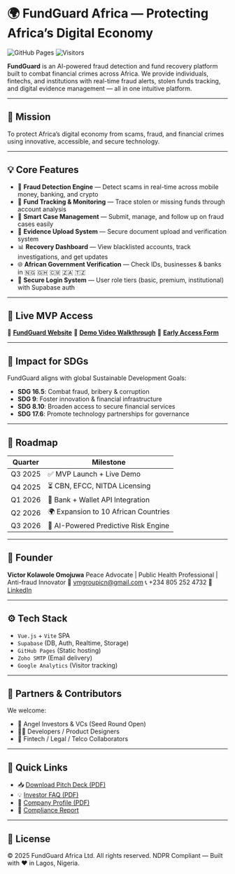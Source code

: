 # 🌍 FundGuard Africa — Protecting Africa’s Digital Economy

![GitHub Pages](https://img.shields.io/github/deployments/fundguardapp/fundguardapp.github.io/github-pages?label=Deployment\&logo=github)
![Visitors](https://komarev.com/ghpvc/?username=fundguardapp\&label=Visitors\&color=0e75b6\&style=flat)

**FundGuard** is an AI-powered fraud detection and fund recovery platform built to combat financial crimes across Africa. We provide individuals, fintechs, and institutions with real-time fraud alerts, stolen funds tracking, and digital evidence management — all in one intuitive platform.

---

## 🚀 Mission

To protect Africa’s digital economy from scams, fraud, and financial crimes using innovative, accessible, and secure technology.

---

## 💡 Core Features

* 🔐 **Fraud Detection Engine** — Detect scams in real-time across mobile money, banking, and crypto
* 📍 **Fund Tracking & Monitoring** — Trace stolen or missing funds through account analysis
* 📝 **Smart Case Management** — Submit, manage, and follow up on fraud cases easily
* 📁 **Evidence Upload System** — Secure document upload and verification system
* 📊 **Recovery Dashboard** — View blacklisted accounts, track investigations, and get updates
* 🌐 **African Government Verification** — Check IDs, businesses & banks in 🇳🇬 🇬🇭 🇨🇲 🇿🇦 🇹🇿
* 📧 **Secure Login System** — User role tiers (basic, premium, institutional) with Supabase auth

---

## 🧪 Live MVP Access

🔗 [**FundGuard Website**](https://www.fundguardafrica.com)
🎥 [**Demo Video Walkthrough**](https://www.fundguardafrica.com/demo.html)
📝 [**Early Access Form**](https://www.fundguardafrica.com/early-access)

---

## 🎯 Impact for SDGs

FundGuard aligns with global Sustainable Development Goals:

* **SDG 16.5**: Combat fraud, bribery & corruption
* **SDG 9**: Foster innovation & financial infrastructure
* **SDG 8.10**: Broaden access to secure financial services
* **SDG 17.6**: Promote technology partnerships for governance

---

## 🔭 Roadmap

| Quarter | Milestone                            |
| ------- | ------------------------------------ |
| Q3 2025 | ✅ MVP Launch + Live Demo             |
| Q4 2025 | ⏳ CBN, EFCC, NITDA Licensing         |
| Q1 2026 | 🔐 Bank + Wallet API Integration     |
| Q2 2026 | 🌍 Expansion to 10 African Countries |
| Q3 2026 | 🧠 AI-Powered Predictive Risk Engine |

---

## 👤 Founder

**Victor Kolawole Omojuwa**
Peace Advocate | Public Health Professional | Anti-fraud Innovator
📧 [vmgroupicn@gmail.com](mailto:fundguardafrica@gmail.com)
📞 +234 805 252 4732
🔗 [LinkedIn](https://linkedin.com/in/victor-kolawole-omojuwa)

---

## ⚙️ Tech Stack

* `Vue.js` + `Vite` SPA
* `Supabase` (DB, Auth, Realtime, Storage)
* `GitHub Pages` (Static hosting)
* `Zoho SMTP` (Email delivery)
* `Google Analytics` (Visitor tracking)

---

## 📩 Partners & Contributors

We welcome:

* 💼 Angel Investors & VCs (Seed Round Open)
* 👨‍💻 Developers / Product Designers
* 🤝 Fintech / Legal / Telco Collaborators

---

## 📎 Quick Links

* 📥 [Download Pitch Deck (PDF)](#)
* 💡 [Investor FAQ (PDF)](#)
* 📘 [Company Profile (PDF)](#)
* 🔐 [Compliance Report](#)

---

## 📜 License

© 2025 FundGuard Africa Ltd. All rights reserved.
NDPR Compliant — Built with ❤️ in Lagos, Nigeria.

